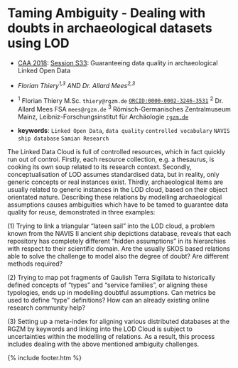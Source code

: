 # Taming Ambiguity - Dealing with doubts in archaeological datasets using LOD

* [CAA 2018](http://2018.caaconference.org/): [Session S33](http://2018.caaconference.org/sessions/#_Toc494453195): Guaranteeing data quality in archaeological Linked Open Data

* *Florian Thiery<sup>1,3</sup> AND Dr. Allard Mees<sup>2,3</sup>*

* <sup>1</sup> Florian Thiery M.Sc. `thiery@rgzm.de` [`ORCID:0000-0002-3246-3531`](http://orcid.org/0000-0002-3246-3531) <sup>2</sup> Dr. Allard Mees FSA `mees@rgzm.de` <sup>3</sup> Römisch-Germanisches Zentralmuseum Mainz, Leibniz-Forschungsinstitut für Archäologie [`rgzm.de`](http://rgzm.de/)

* **keywords**: `Linked Open Data`, `data quality` `controlled vocabulary` `NAVIS ship database` `Samian Research`

The Linked Data Cloud is full of controlled resources, which in fact quickly run out of control. Firstly, each resource collection, e.g. a thesaurus, is cooking its own soup related to its research context. Secondly, conceptualisation of LOD assumes standardised data, but in reality, only generic concepts or real instances exist. Thirdly, archaeological items are usually related to generic instances in the LOD cloud, based on their object orientated nature. Describing these relations by modelling archaeological assumptions causes ambiguities which have to be tamed to guarantee data quality for reuse, demonstrated in three examples:

(1) Trying to link a triangular “lateen sail” into the LOD cloud, a problem known from the NAVIS II ancient ship depictions database, reveals that each repository has completely different “hidden assumptions” in its hierarchies with respect to their scientific domain. Are the usually SKOS based relations able to solve the challenge to model also the degree of doubt? Are different methods required?

(2) Trying to map pot fragments of Gaulish Terra Sigillata to historically defined concepts of “types” and “service families”, or aligning these typologies, ends up in modelling doubtful assumptions. Can metrics be used to define “type” definitions? How can an already existing online research community help?

(3) Setting up a meta-index for aligning various distributed databases at the RGZM by keywords and linking into the LOD Cloud is subject to uncertainties within the modelling of relations. As a result, this process includes dealing with the above mentioned ambiguity challenges.

{% include footer.htm %}
